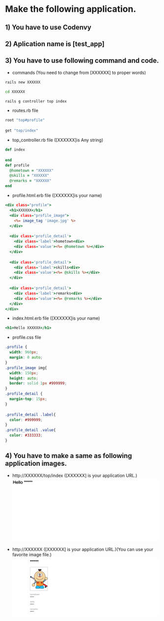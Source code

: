 # Make the following application.
## **1) You have to use Codenvy**
## **2) Aplication name is [test_app]**
## **3) You have to use following command and code.**
* commands (You need to change from [XXXXXX] to proper words)

```Bash
rails new XXXXXX
```

```Bash
cd XXXXXX
```

```Bash
rails g controller top index
```


* routes.rb file
```ruby:routes.rb
root "top#profile"

get "top/index"
```


* top_controller.rb file ([XXXXXX]is Any string)
```ruby:top_controller.rb
def index

end
def profile
  @hometown = "XXXXXX"
  @skills = "XXXXXX"
  @remarks = "XXXXXX"
end
```


* profile.html.erb file ([XXXXXX]is your name)
```ruby:profile.html.erb
<div class="profile">
  <h1>XXXXXX</h1>
  <div class="profile_image">
    <%= image_tag 'image.jpg' %>
  </div>

  <div class='profile_detail'>
    <div class='label'>hometown<div>
    <div class='value'><%= @hometown %></div>
  </div>

  <div class='profile_detail'>
    <div class='label'>skills<div>
    <div class='value'><%= @skills %></div>
  </div>

  <div class='profile_detail'>
    <div class='label'>remarks<div>
    <div class='value'><%= @remarks %></div>
  </div>
</div>
```


* index.html.erb file ([XXXXXX]is your name)
```ruby:index.html.erb
<h1>Hello XXXXXX</h1>
```


* profile.css file
```ruby:profile.css
.profile {
  width: 960px;
  margin: 0 auto;
}
.profile_image img{
  width: 150px;
  height: auto;
  border: solid 1px #999999;
}
.profile_detail {
  margin-top: 15px;
}

.profile_detail .label{
  color: #999999;
}
.profile_detail .value{
  color: #333333;
}
```

## **4) You have to make a same as following application images.**
* http://XXXXXX/top/index ([XXXXXX] is your application URL.)
![image2](image2.png "")

* http://XXXXXX ([XXXXXX] is your application URL.)(You can use your favorite image file.)
![image3](image3.png)
